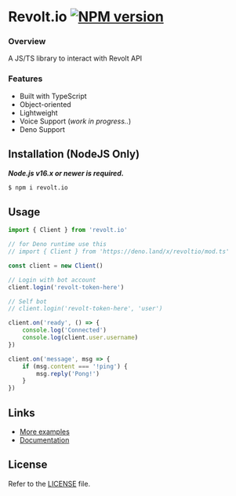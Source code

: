 Revolt.io [![NPM version](https://img.shields.io/npm/v/revolt.io.svg?style=flat-square&color=informational)](https://npmjs.com/package/revolt.io)
====


### Overview
A JS/TS library to interact with Revolt API

### Features
- Built with TypeScript
- Object-oriented
- Lightweight
- Voice Support (*work in progress..*)
- Deno Support

## Installation (NodeJS Only)
***Node.js v16.x or newer is required.***
```bash
$ npm i revolt.io
```

## Usage
```ts
import { Client } from 'revolt.io'

// for Deno runtime use this
// import { Client } from 'https://deno.land/x/revoltio/mod.ts'

const client = new Client()

// Login with bot account
client.login('revolt-token-here')

// Self bot
// client.login('revolt-token-here', 'user')

client.on('ready', () => {
    console.log('Connected')
    console.log(client.user.username)
})

client.on('message', msg => {
    if (msg.content === '!ping') {
        msg.reply('Pong!')
    }
})
```

## Links
- [More examples](/examples)
- [Documentation](https://doc.deno.land/https://deno.land/x/revoltio/mod.ts)

## License
Refer to the [LICENSE](LICENSE) file.
